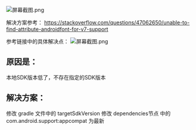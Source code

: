 ![](https://gitee.com/uploads/images/2018/0329/205224_8527b9b6_930142.png "屏幕截图.png")

解决方案参考：
https://stackoverflow.com/questions/47062650/unable-to-find-attribute-androidfont-for-v7-support

参考链接中的具体解决点：
![](https://gitee.com/uploads/images/2018/0329/205357_e205533a_930142.png "屏幕截图.png")

## 原因是：
本地SDK版本低了，不存在指定的SDK版本
## 解决方案：
修改 gradle 文件中的  targetSdkVersion 
修改 dependencies节点 中的 com.android.support:appcompat 为最新